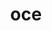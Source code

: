 ---
title: "oce"
layout: cache
categories: [package, develop]
meta: {"versions": ["0.18.3"], "compilers": ["gcc@=11.4.0"], "oss": ["ubuntu22.04"], "platforms": ["linux"], "targets": ["x86_64_v3"], "stacks": ["e4s", "root"], "num_specs": 4, "num_specs_by_stack": {"e4s": 4, "root": 4}}
spec_details: [{"hash": "waaduimqyi6c3kjo4tetc6yog6o6iiav", "compiler": "gcc@=11.4.0", "versions": ["0.18.3"], "os": "ubuntu22.04", "platform": "linux", "target": "x86_64_v3", "variants": ["~X11", "build_system=generic", "+tbb"], "stacks": ["e4s", "root"], "size": "-", "tarball": "https://binaries.spack.io/develop/build_cache/linux-ubuntu22.04-x86_64_v3/gcc-11.4.0/oce-0.18.3/linux-ubuntu22.04-x86_64_v3-gcc-11.4.0-oce-0.18.3-waaduimqyi6c3kjo4tetc6yog6o6iiav.spack"}, {"hash": "g6q5yas43y7msfwmcj3mo6x2iryb4dnp", "compiler": "gcc@=11.4.0", "versions": ["0.18.3"], "os": "ubuntu22.04", "platform": "linux", "target": "x86_64_v3", "variants": ["~X11", "build_system=generic", "+tbb"], "stacks": ["e4s", "root"], "size": "-", "tarball": "https://binaries.spack.io/develop/build_cache/linux-ubuntu22.04-x86_64_v3/gcc-11.4.0/oce-0.18.3/linux-ubuntu22.04-x86_64_v3-gcc-11.4.0-oce-0.18.3-g6q5yas43y7msfwmcj3mo6x2iryb4dnp.spack"}, {"hash": "i3sy4phwk4fg622xctgvyaoji5xyvbr5", "compiler": "gcc@=11.4.0", "versions": ["0.18.3"], "os": "ubuntu22.04", "platform": "linux", "target": "x86_64_v3", "variants": ["~X11", "build_system=generic", "+tbb"], "stacks": ["e4s", "root"], "size": "-", "tarball": "https://binaries.spack.io/develop/build_cache/linux-ubuntu22.04-x86_64_v3/gcc-11.4.0/oce-0.18.3/linux-ubuntu22.04-x86_64_v3-gcc-11.4.0-oce-0.18.3-i3sy4phwk4fg622xctgvyaoji5xyvbr5.spack"}, {"hash": "6574wmvp5t6knwlduixcjg4dwhgyq2d6", "compiler": "gcc@=11.4.0", "versions": ["0.18.3"], "os": "ubuntu22.04", "platform": "linux", "target": "x86_64_v3", "variants": ["~X11", "build_system=generic", "+tbb"], "stacks": ["e4s", "root"], "size": "-", "tarball": "https://binaries.spack.io/develop/build_cache/linux-ubuntu22.04-x86_64_v3/gcc-11.4.0/oce-0.18.3/linux-ubuntu22.04-x86_64_v3-gcc-11.4.0-oce-0.18.3-6574wmvp5t6knwlduixcjg4dwhgyq2d6.spack"}]
---